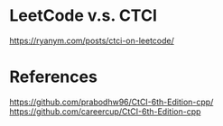 # LeetCode v.s. CTCI  
https://ryanym.com/posts/ctci-on-leetcode/  
  
# References  
  
https://github.com/prabodhw96/CtCI-6th-Edition-cpp/  
https://github.com/careercup/CtCI-6th-Edition-cpp  